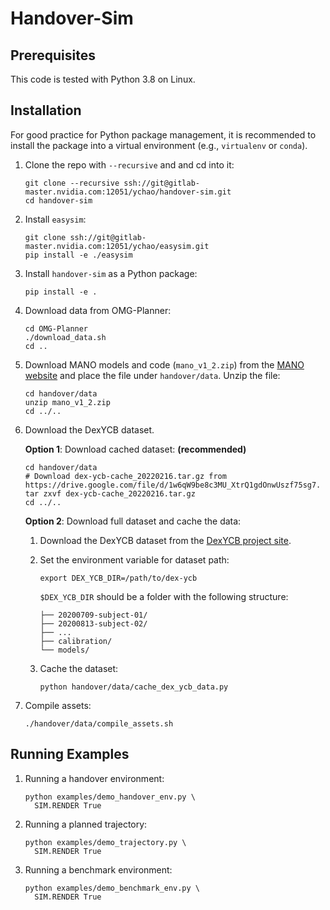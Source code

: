 # Handover-Sim

## Prerequisites

This code is tested with Python 3.8 on Linux.

## Installation

For good practice for Python package management, it is recommended to install the package into a virtual environment (e.g., `virtualenv` or `conda`).

1. Clone the repo with `--recursive` and and cd into it:

    ```Shell
    git clone --recursive ssh://git@gitlab-master.nvidia.com:12051/ychao/handover-sim.git
    cd handover-sim
    ```

2. Install `easysim`:

    ```Shell
    git clone ssh://git@gitlab-master.nvidia.com:12051/ychao/easysim.git
    pip install -e ./easysim
    ```

3. Install `handover-sim` as a Python package:

    ```Shell
    pip install -e .
    ```

4. Download data from OMG-Planner:

    ```Shell
    cd OMG-Planner
    ./download_data.sh
    cd ..
    ```

5. Download MANO models and code (`mano_v1_2.zip`) from the [MANO website](https://mano.is.tue.mpg.de) and place the file under `handover/data`. Unzip the file:

    ```Shell
    cd handover/data
    unzip mano_v1_2.zip
    cd ../..
    ```

6. Download the DexYCB dataset.

    **Option 1**: Download cached dataset: **(recommended)**

    ```Shell
    cd handover/data
    # Download dex-ycb-cache_20220216.tar.gz from https://drive.google.com/file/d/1w6qW9be8c3MU_XtrQ1gdOnwUszf75sg7.
    tar zxvf dex-ycb-cache_20220216.tar.gz
    cd ../..
    ```

    **Option 2**: Download full dataset and cache the data:

    1.  Download the DexYCB dataset from the [DexYCB project site](https://dex-ycb.github.io).

    2. Set the environment variable for dataset path:

        ```Shell
        export DEX_YCB_DIR=/path/to/dex-ycb
        ```

        `$DEX_YCB_DIR` should be a folder with the following structure:

        ```Shell
        ├── 20200709-subject-01/
        ├── 20200813-subject-02/
        ├── ...
        ├── calibration/
        └── models/
        ```

    3. Cache the dataset:

        ```Shell
        python handover/data/cache_dex_ycb_data.py
        ```

7. Compile assets:

    ```Shell
    ./handover/data/compile_assets.sh
    ```

## Running Examples

1. Running a handover environment:

    ```Shell
    python examples/demo_handover_env.py \
      SIM.RENDER True
    ```

2. Running a planned trajectory:

    ```Shell
    python examples/demo_trajectory.py \
      SIM.RENDER True
    ```

3. Running a benchmark environment:

    ```Shell
    python examples/demo_benchmark_env.py \
      SIM.RENDER True
    ```
